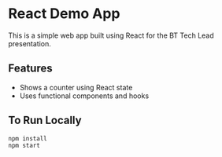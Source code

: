 
# React Demo App

This is a simple web app built using React for the BT Tech Lead presentation.

## Features

- Shows a counter using React state
- Uses functional components and hooks

## To Run Locally

```bash
npm install
npm start
```
